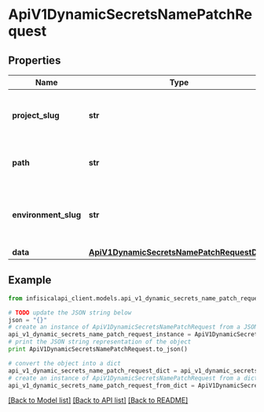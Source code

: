 # ApiV1DynamicSecretsNamePatchRequest


## Properties
Name | Type | Description | Notes
------------ | ------------- | ------------- | -------------
**project_slug** | **str** | The slug of the project to update dynamic secret in. | 
**path** | **str** | The path to update the dynamic secret in. | [optional] [default to '/']
**environment_slug** | **str** | The slug of the environment to update the dynamic secret in. | 
**data** | [**ApiV1DynamicSecretsNamePatchRequestData**](ApiV1DynamicSecretsNamePatchRequestData.md) |  | 

## Example

```python
from infisicalapi_client.models.api_v1_dynamic_secrets_name_patch_request import ApiV1DynamicSecretsNamePatchRequest

# TODO update the JSON string below
json = "{}"
# create an instance of ApiV1DynamicSecretsNamePatchRequest from a JSON string
api_v1_dynamic_secrets_name_patch_request_instance = ApiV1DynamicSecretsNamePatchRequest.from_json(json)
# print the JSON string representation of the object
print ApiV1DynamicSecretsNamePatchRequest.to_json()

# convert the object into a dict
api_v1_dynamic_secrets_name_patch_request_dict = api_v1_dynamic_secrets_name_patch_request_instance.to_dict()
# create an instance of ApiV1DynamicSecretsNamePatchRequest from a dict
api_v1_dynamic_secrets_name_patch_request_from_dict = ApiV1DynamicSecretsNamePatchRequest.from_dict(api_v1_dynamic_secrets_name_patch_request_dict)
```
[[Back to Model list]](../README.md#documentation-for-models) [[Back to API list]](../README.md#documentation-for-api-endpoints) [[Back to README]](../README.md)


